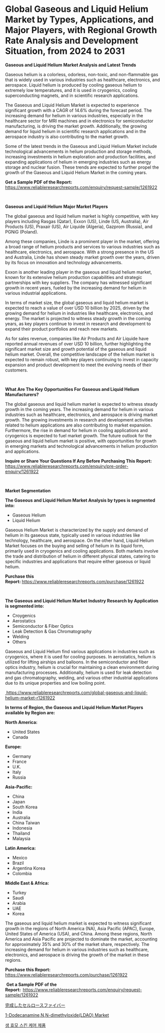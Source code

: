 <p><h1>Global Gaseous and Liquid Helium Market by Types, Applications, and Major Players, with Regional Growth Rate Analysis and Development Situation, from 2024 to 2031</h1></p><p><strong>Gaseous and Liquid Helium Market Analysis and Latest Trends</strong></p>
<p><p>Gaseous helium is a colorless, odorless, non-toxic, and non-flammable gas that is widely used in various industries such as healthcare, electronics, and aerospace. Liquid helium is produced by cooling gaseous helium to extremely low temperatures, and it is used in cryogenics, cooling superconducting magnets, and in scientific research applications.</p><p>The Gaseous and Liquid Helium Market is expected to experience significant growth with a CAGR of 14.6% during the forecast period. The increasing demand for helium in various industries, especially in the healthcare sector for MRI machines and in electronics for semiconductor manufacturing, is driving the market growth. Additionally, the growing demand for liquid helium in scientific research applications and in the aerospace industry is also contributing to the market growth.</p><p>Some of the latest trends in the Gaseous and Liquid Helium Market include technological advancements in helium production and storage methods, increasing investments in helium exploration and production facilities, and expanding applications of helium in emerging industries such as energy storage and nuclear fusion. These trends are expected to further propel the growth of the Gaseous and Liquid Helium Market in the coming years.</p></p>
<p><strong>Get a Sample PDF of the Report:&nbsp;</strong> <a href="https://www.reliableresearchreports.com/enquiry/request-sample/1261922">https://www.reliableresearchreports.com/enquiry/request-sample/1261922</a></p>
<p>&nbsp;</p>
<p><strong>Gaseous and Liquid Helium Major Market Players</strong></p>
<p><p>The global gaseous and liquid helium market is highly competitive, with key players including Rasgas (Qatar), Exxon (US), Linde (US, Australia), Air Products (US), Praxair (US), Air Liquide (Algeria), Gazprom (Russia), and PGNiG (Poland).</p><p>Among these companies, Linde is a prominent player in the market, offering a broad range of helium products and services to various industries such as healthcare, electronics, and aerospace. With a strong presence in the US and Australia, Linde has shown steady market growth over the years, driven by its focus on innovation and technology advancements.</p><p>Exxon is another leading player in the gaseous and liquid helium market, known for its extensive helium production capabilities and strategic partnerships with key suppliers. The company has witnessed significant growth in recent years, fueled by the increasing demand for helium in various industrial applications.</p><p>In terms of market size, the global gaseous and liquid helium market is expected to reach a value of over USD 10 billion by 2025, driven by the growing demand for helium in industries like healthcare, electronics, and energy. The market is projected to witness steady growth in the coming years, as key players continue to invest in research and development to expand their product portfolios and reach new markets.</p><p>As for sales revenue, companies like Air Products and Air Liquide have reported annual revenues of over USD 10 billion, further highlighting the significant market size and growth potential of the gaseous and liquid helium market. Overall, the competitive landscape of the helium market is expected to remain robust, with key players continuing to invest in capacity expansion and product development to meet the evolving needs of their customers.</p></p>
<p>&nbsp;</p>
<p><strong>What Are The Key Opportunities For Gaseous and Liquid Helium Manufacturers?</strong></p>
<p><p>The global gaseous and liquid helium market is expected to witness steady growth in the coming years. The increasing demand for helium in various industries such as healthcare, electronics, and aerospace is driving market growth. The growing investments in research and development activities related to helium applications are also contributing to market expansion. Furthermore, the rise in demand for helium in cooling applications and cryogenics is expected to fuel market growth. The future outlook for the gaseous and liquid helium market is positive, with opportunities for growth in emerging markets and technological advancements in helium production and applications.</p></p>
<p><strong>Inquire or Share Your Questions If Any Before Purchasing This Report:</strong> <a href="https://www.reliableresearchreports.com/enquiry/pre-order-enquiry/1261922">https://www.reliableresearchreports.com/enquiry/pre-order-enquiry/1261922</a></p>
<p>&nbsp;</p>
<p><strong>Market Segmentation</strong></p>
<p><strong>The Gaseous and Liquid Helium Market Analysis by types is segmented into:</strong></p>
<p><ul><li>Gaseous Helium</li><li>Liquid Helium</li></ul></p>
<p><p>Gaseous Helium Market is characterized by the supply and demand of helium in its gaseous state, typically used in various industries like technology, healthcare, and aerospace. On the other hand, Liquid Helium Market focuses on the buying and selling of helium in its liquid form, primarily used in cryogenics and cooling applications. Both markets involve the trade and distribution of helium in different physical states, catering to specific industries and applications that require either gaseous or liquid helium.</p></p>
<p><strong>Purchase this Report:&nbsp;</strong><a href="https://www.reliableresearchreports.com/purchase/1261922">https://www.reliableresearchreports.com/purchase/1261922</a></p>
<p>&nbsp;</p>
<p><strong>The Gaseous and Liquid Helium Market Industry Research by Application is segmented into:</strong></p>
<p><ul><li>Croygenics</li><li>Aerostatics</li><li>Semiconductor & Fiber Optics</li><li>Leak Detection & Gas Chromatography</li><li>Welding</li><li>Others</li></ul></p>
<p><p>Gaseous and Liquid Helium find various applications in industries such as cryogenics, where it is used for cooling purposes. In aerostatics, helium is utilized for lifting airships and balloons. In the semiconductor and fiber optics industry, helium is crucial for maintaining a clean environment during manufacturing processes. Additionally, helium is used for leak detection and gas chromatography, welding, and various other industrial applications due to its unique properties and low boiling point.</p></p>
<p><a href="https://www.reliableresearchreports.com/global-gaseous-and-liquid-helium-market-r1261922">&nbsp;https://www.reliableresearchreports.com/global-gaseous-and-liquid-helium-market-r1261922</a></p>
<p><strong>In terms of Region, the Gaseous and Liquid Helium Market Players available by Region are:</strong></p>
<p>
    <p> <strong> North America: </strong>
        <ul>
            <li>United States</li>
            <li>Canada</li>
        </ul>
        </p> 
    <p> <strong> Europe: </strong>
        <ul>
            <li>Germany</li>
            <li>France</li>
            <li>U.K.</li>
            <li>Italy</li>
            <li>Russia</li>
        </ul>
        </p> 
    <p> <strong> Asia-Pacific: </strong>
        <ul>
            <li>China</li>
            <li>Japan</li>
            <li>South Korea</li>
            <li>India</li>
            <li>Australia</li>
            <li>China Taiwan</li>
            <li>Indonesia</li>
            <li>Thailand</li>
            <li>Malaysia</li>
        </ul>
        </p> 
    <p> <strong> Latin America: </strong>
        <ul>
            <li>Mexico</li>
            <li>Brazil</li>
            <li>Argentina Korea</li>
            <li>Colombia</li>
        </ul>
        </p> 
    <p> <strong> Middle East & Africa: </strong>
        <ul>
            <li>Turkey</li>
            <li>Saudi</li>
            <li>Arabia</li>
            <li>UAE</li>
            <li>Korea</li>
        </ul>
    </p>
    </p>
<p><p>The gaseous and liquid helium market is expected to witness significant growth in the regions of North America (NA), Asia Pacific (APAC), Europe, United States of America (USA), and China. Among these regions, North America and Asia Pacific are projected to dominate the market, accounting for approximately 35% and 30% of the market share, respectively. The increasing demand for helium in various industries such as healthcare, electronics, and aerospace is driving the growth of the market in these regions.</p></p>
<p><strong>Purchase this Report: </strong><a href="https://www.reliableresearchreports.com/purchase/1261922">https://www.reliableresearchreports.com/purchase/1261922</a></p>
<p>&nbsp;<strong>Get a Sample PDF of the Report:&nbsp;&nbsp;</strong><a href="https://www.reliableresearchreports.com/enquiry/request-sample/1261922">https://www.reliableresearchreports.com/enquiry/request-sample/1261922</a></p>
<p><strong></strong></p>
<p><p><a href="https://github.com/ddwcuskozol07187/Market-Research-Report-List-2/blob/main/7823290136975.md">完成したセルロースファイバー</a></p><p><a href="https://github.com/anwarsahrul281/Market-Research-Report-List-1/blob/main/1-dodecanaminenn-dimethyloxideldao-market.md">1-Dodecanamine,N,N-dimethyloxide(LDAO) Market</a></p><p><a href="https://github.com/amuji413411/Market-Research-Report-List-1/blob/main/8412414142488.md">생 효모 스킨 케어 제품</a></p></p>